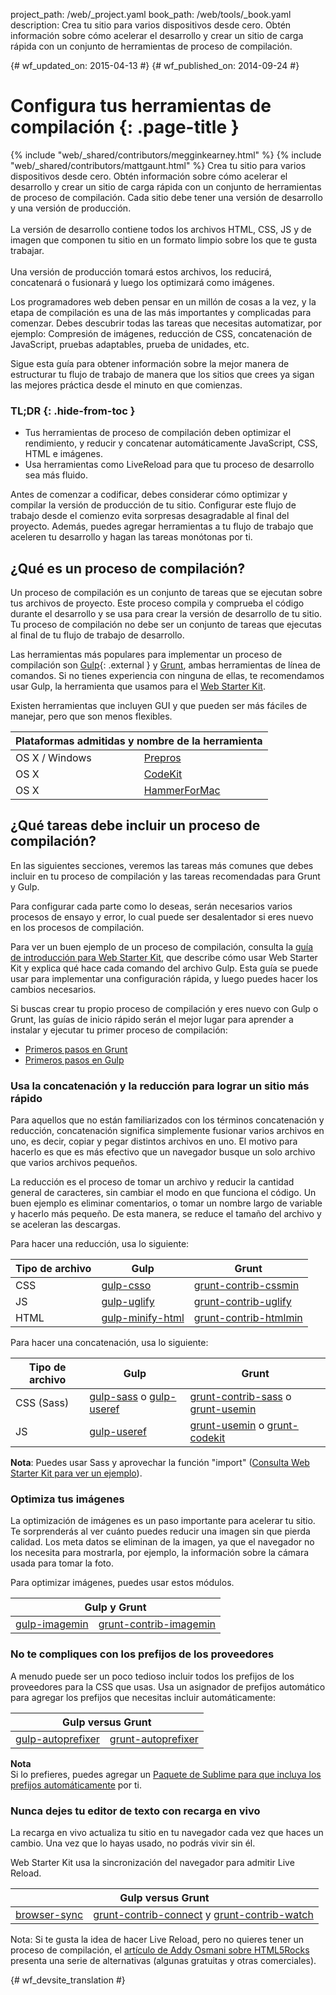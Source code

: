 project_path: /web/_project.yaml
book_path: /web/tools/_book.yaml
description: Crea tu sitio para varios dispositivos desde cero. Obtén información sobre cómo acelerar el desarrollo y crear un sitio de carga rápida con un conjunto de herramientas de proceso de compilación.

{# wf_updated_on: 2015-04-13 #}
{# wf_published_on: 2014-09-24 #}

# Configura tus herramientas de compilación {: .page-title }

{% include "web/_shared/contributors/megginkearney.html" %}
{% include "web/_shared/contributors/mattgaunt.html" %}
Crea tu sitio para varios dispositivos desde cero. Obtén información sobre cómo acelerar el desarrollo y crear un sitio de carga rápida con un conjunto de herramientas de proceso de compilación. Cada sitio debe tener una versión de desarrollo y una versión de producción.<br /><br />La versión de desarrollo contiene todos los archivos HTML, CSS, JS y de imagen que componen tu sitio en un formato limpio sobre los que te gusta trabajar.<br /><br />Una versión de producción tomará estos archivos, los reducirá, concatenará o fusionará y luego los optimizará como imágenes.

Los programadores web deben pensar en un millón de cosas a la vez, y la etapa de compilación
es una de las más importantes y complicadas para comenzar.  Debes
descubrir todas las tareas que necesitas automatizar, por ejemplo: Compresión
de imágenes, reducción de CSS, concatenación de JavaScript, pruebas adaptables,
prueba de unidades, etc.

Sigue esta guía para obtener información sobre la mejor manera de estructurar tu flujo de trabajo de manera que
los sitios que crees ya sigan las mejores práctica desde
el minuto en que comienzas.


### TL;DR {: .hide-from-toc }
- Tus herramientas de proceso de compilación deben optimizar el rendimiento, y reducir y concatenar automáticamente JavaScript, CSS, HTML e imágenes.
- Usa herramientas como LiveReload para que tu proceso de desarrollo sea más fluido.


Antes de comenzar a codificar, debes considerar cómo optimizar y compilar la
versión de producción de tu sitio. Configurar este flujo de trabajo desde el comienzo
evita sorpresas desagradable al final del proyecto. Además, puedes agregar herramientas
a tu flujo de trabajo que aceleren tu desarrollo y hagan las tareas monótonas
por ti.

## ¿Qué es un proceso de compilación?

Un proceso de compilación es un conjunto de tareas que se ejecutan sobre tus archivos de proyecto. Este proceso compila
y comprueba el código durante el desarrollo y se usa para crear la versión de desarrollo
de tu sitio.  Tu proceso de compilación no debe ser un conjunto de tareas que ejecutas al final de
tu flujo de trabajo de desarrollo.

Las herramientas más populares para implementar un proceso de compilación son
[Gulp](http://gulpjs.com/){: .external } y [Grunt](http://gruntjs.com/), ambas herramientas
de línea de comandos. Si no tienes experiencia con ninguna de ellas, te recomendamos usar Gulp, la herramienta que usamos para el
[Web Starter Kit](/web/tools/starter-kit/).


Existen herramientas que incluyen GUI y que pueden ser más fáciles de manejar, pero que son
menos flexibles.

<table class="responsive">
  <thead>
    <tr>
      <th colspan="2">Plataformas admitidas y nombre de la herramienta</th>
    </tr>
  </thead>
  <tbody>
    <tr>
      <td data-th="Supported Platforms">OS X / Windows</td>
      <td data-th="Gulp"><a href="http://alphapixels.com/prepros/">Prepros</a></td>
    </tr>
    <tr>
      <td data-th="Supported Platforms">OS X</td>
      <td data-th="Gulp"><a href="https://incident57.com/codekit/">CodeKit</a></td>
    </tr>
    <tr>
      <td data-th="Supported Platforms">OS X</td>
      <td data-th="Gulp"><a href="http://hammerformac.com/">HammerForMac</a></td>
    </tr>
  </tbody>
</table>


## ¿Qué tareas debe incluir un proceso de compilación?

En las siguientes secciones, veremos las tareas más comunes que
debes incluir en tu proceso de compilación y las tareas recomendadas para Grunt y Gulp.

Para configurar cada parte como lo deseas, serán necesarios varios procesos de ensayo y error,
lo cual puede ser desalentador si eres nuevo en los procesos de compilación.

Para ver un buen ejemplo de un proceso de compilación, consulta la [guía de introducción para Web Starter
Kit](/web/fundamentals/getting-started/web-starter-kit/),
que describe cómo usar Web Starter Kit y explica qué hace cada comando
del archivo Gulp. Esta guía se puede usar para implementar una configuración rápida, y luego
puedes hacer los cambios necesarios.

Si buscas crear tu propio proceso de compilación y eres nuevo con Gulp
o Grunt, las guías de inicio rápido serán el mejor lugar para aprender a instalar
y ejecutar tu primer proceso de compilación:

* [Primeros pasos en Grunt](http://gruntjs.com/getting-started)
* [Primeros pasos
  en Gulp](https://github.com/gulpjs/gulp/blob/master/docs/getting-started.md#getting-started)

### Usa la concatenación y la reducción para lograr un sitio más rápido

Para aquellos que no están familiarizados con los términos concatenación y reducción,
concatenación significa simplemente fusionar varios archivos en uno, es decir, copiar y
pegar distintos archivos en uno. El motivo para hacerlo es que es más
efectivo que un navegador busque un solo archivo que varios archivos pequeños.

La reducción es el proceso de tomar un archivo y reducir la cantidad general de
caracteres, sin cambiar el modo en que funciona el código. Un buen ejemplo es
eliminar comentarios, o tomar un nombre largo de variable y hacerlo más pequeño. De esta manera,
se reduce el tamaño del archivo y se aceleran las descargas.

Para hacer una reducción, usa lo siguiente:

<table>
  <thead>
    <tr>
      <th data-th="Type of File">Tipo de archivo</th>
      <th data-th="Gulp">Gulp</th>
      <th data-th="Grunt">Grunt</th>
    </tr>
  </thead>
  <tbody>
    <tr>
      <td data-th="Type of File">CSS</td>
      <td data-th="Gulp"><a href="https://github.com/ben-eb/gulp-csso">gulp-csso</a></td>
      <td data-th="Grunt"><a href="https://github.com/gruntjs/grunt-contrib-cssmin">grunt-contrib-cssmin</a></td>
    </tr>
    <tr>
      <td data-th="Type of File">JS</td>
      <td data-th="Gulp"><a href="https://github.com/terinjokes/gulp-uglify/">gulp-uglify</a></td>
      <td data-th="Grunt"><a href="https://github.com/gruntjs/grunt-contrib-uglify">grunt-contrib-uglify</a></td>
    </tr>
    <tr>
      <td data-th="Type of File">HTML</td>
      <td data-th="Gulp"><a href="https://www.npmjs.com/package/gulp-minify-html">gulp-minify-html</a></td>
      <td data-th="Grunt"><a href="https://github.com/gruntjs/grunt-contrib-htmlmin">grunt-contrib-htmlmin</a></td>
    </tr>
  </tbody>
</table>

Para hacer una concatenación, usa lo siguiente:

<table>
  <thead>
    <tr>
      <th data-th="Type of File">Tipo de archivo</th>
      <th data-th="Gulp">Gulp</th>
      <th data-th="Grunt">Grunt</th>
    </tr>
  </thead>
  <tbody>
    <tr>
      <td data-th="Type of File">CSS (Sass)</td>
      <td data-th="Gulp"><a href="https://github.com/dlmanning/gulp-sass">gulp-sass</a> o <a href="https://github.com/jonkemp/gulp-useref">gulp-useref</a></td>
      <td data-th="Grunt"><a href="https://github.com/gruntjs/grunt-contrib-sass">grunt-contrib-sass</a> o <a href="https://github.com/yeoman/grunt-usemin">grunt-usemin</a></td>
    </tr>
    <tr>
      <td data-th="Type of File">JS</td>
      <td data-th="Gulp"><a href="https://github.com/jonkemp/gulp-useref">gulp-useref</a></td>
      <td data-th="Grunt"><a href="https://github.com/yeoman/grunt-usemin">grunt-usemin</a> o <a href="https://github.com/fatso83/grunt-codekit">grunt-codekit</a></td>
    </tr>
  </tbody>
</table>

**Nota**: Puedes usar Sass y aprovechar la función "import" ([Consulta Web Starter
Kit para ver un ejemplo](https://github.com/google/web-starter-kit/blob/master/app/styles/main.scss)).

### Optimiza tus imágenes

La optimización de imágenes es un paso importante para acelerar tu sitio. Te sorprenderás
al ver cuánto puedes reducir una imagen sin que pierda calidad. Los meta
datos se eliminan de la imagen, ya que el navegador no los necesita para mostrarla,
por ejemplo, la información sobre la cámara usada para tomar la foto.

Para optimizar imágenes, puedes usar estos módulos.

<table class="responsive">
  <thead>
    <tr>
      <th colspan="2">Gulp y Grunt</th>
    </tr>
  </thead>
  <tbody>
    <tr>
      <td data-th="Gulp"><a href="https://github.com/sindresorhus/gulp-imagemin">gulp-imagemin</a></td>
      <td data-th="Grunt"><a href="https://github.com/gruntjs/grunt-contrib-imagemin">grunt-contrib-imagemin</a></td>
    </tr>
  </tbody>
</table>

### No te compliques con los prefijos de los proveedores

A menudo puede ser un poco tedioso incluir todos los prefijos de los proveedores para la CSS
que usas. Usa un asignador de prefijos automático para agregar los prefijos que necesitas
incluir automáticamente:

<table class="responsive">
  <thead>
    <tr>
      <th colspan="2">Gulp versus Grunt</th>
    </tr>
  </thead>
  <tbody>
    <tr>
      <td data-th="Gulp"><a href="https://github.com/sindresorhus/gulp-autoprefixer">gulp-autoprefixer</a></td>
      <td data-th="Grunt"><a href="https://github.com/nDmitry/grunt-autoprefixer">grunt-autoprefixer</a></td>
    </tr>
  </tbody>
</table>

**Nota**  
Si lo prefieres, puedes agregar un [Paquete de Sublime para que incluya los prefijos automáticamente](/web/tools/setup/setup-editor#autoprefixer) por
ti.

### Nunca dejes tu editor de texto con recarga en vivo

La recarga en vivo actualiza tu sitio en tu navegador cada vez que haces un cambio.
Una vez que lo hayas usado, no podrás vivir sin él.

Web Starter Kit usa la sincronización del navegador para admitir Live Reload.

<table class="responsive">
  <thead>
    <tr>
      <th colspan="2">Gulp versus Grunt</th>
    </tr>
  </thead>
  <tbody>
    <tr>
      <td data-th="Gulp"><a href="http://www.browsersync.io/docs/gulp/">browser-sync</a></td>
      <td data-th="Grunt"><a href="https://github.com/gruntjs/grunt-contrib-connect">grunt-contrib-connect</a> y <a href="https://github.com/gruntjs/grunt-contrib-watch">grunt-contrib-watch</a></td>
    </tr>
  </tbody>
</table>

Nota: Si te gusta la idea de hacer Live Reload, pero no quieres tener un proceso de compilación, el [artículo de Addy Osmani sobre HTML5Rocks](http://www.html5rocks.com/en/tutorials/tooling/synchronized-cross-device-testing/) presenta una serie de alternativas (algunas gratuitas y otras comerciales).


{# wf_devsite_translation #}
